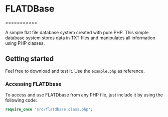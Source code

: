 # FLATDBase
===========

A simple flat file database system created with pure PHP. This simple database system stores data in TXT files and manipulates all information using PHP classes.

## Getting started

Feel free to download and test it. Use the `example.php` as reference. 

### Accessing FLATDbase 
To access and use FLATDbase from any PHP file, just include it by using the following code:
```php
require_once 'src/flatdbase.class.php';
```

